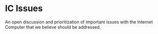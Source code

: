 # IC Issues

An open discussion and prioritization of important issues with the Internet Computer that we believe should be addressed.
